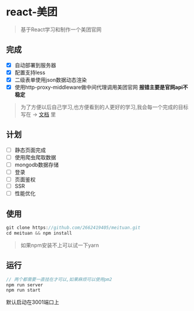 # react-美团

> 基于React学习和制作一个美团官网

## 完成

- [x] 自动部署到服务器
- [x] 配置支持less
- [x] 二级表单使用json数据动态渲染
- [x] 使用http-proxy-middleware做中间代理调用美团官网 **报错主要是官网api不稳定**

> 为了方便以后自己学习,也方便看到的人更好的学习,我会每一个完成的目标写在 -> [文档](/STUDY.md) 里

## 计划

- [ ] 静态页面完成
- [ ] 使用爬虫爬取数据
- [ ] mongodb数据存储
- [ ] 登录
- [ ] 页面鉴权
- [ ] SSR
- [ ] 性能优化

## 使用

```js
git clone https://github.com/2662419405/meituan.git
cd meituan && npm install
```

> 如果npm安装不上可以试一下yarn

## 运行

```js
// 两个都需要一直挂在才可以,如果麻烦可以使用pm2
npm run server 
npm run start
```

默认启动在3001端口上
